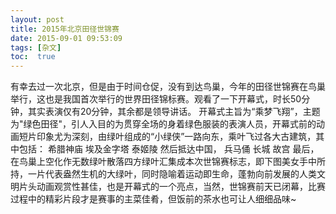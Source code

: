 ```yaml
---
layout: post
title: 2015年北京田径世锦赛
date: 2015-09-01 09:53:09
tags: [杂文]
toc:  true
---
```

有幸去过一次北京，但是由于时间仓促，没有到达鸟巢，今年的田径世锦赛在鸟巢举行，这也是我国首次举行的世界田径锦标赛。观看了一下开幕式，时长50分钟，其实表演仅有20分钟，其余都是领导讲话。
开幕式主旨为“乘梦飞翔”，主题为\"绿色田径\"，引人入目的为贯穿全场的身着绿色服装的表演人员，开幕式前的动画短片印象尤为深刻，由绿叶组成的“小绿侠”一路向东，乘叶飞过各大古建筑，其中包括：
希腊神庙
埃及金字塔
泰姬陵
然后抵达中国，
兵马俑
长城
故宫
最后，在鸟巢上空化作无数绿叶散落四方绿叶汇集成本次世锦赛标志，即下图美女手中所持，一片代表盎然生机的大绿叶，同时隐喻着运动即生命，蓬勃向前发展的人类文明片头动画观赏性甚佳，也是开幕式的一个亮点，当然，世锦赛前天已闭幕，比赛过程中的精彩片段才是赛事的主菜佳肴，但饭前的茶水也可让人细细品味~
